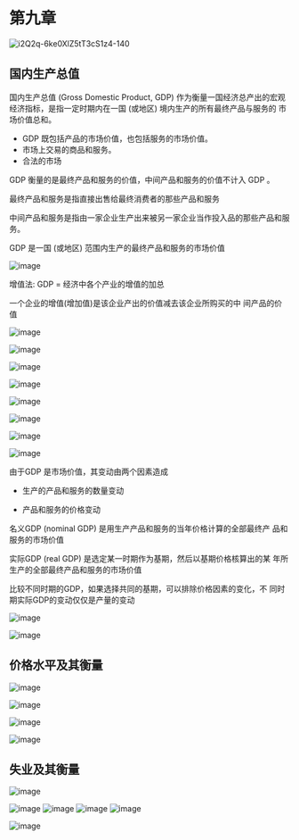 # 第九章



![i2Q2q-6ke0XlZ5tT3cS1z4-140](https://user-images.githubusercontent.com/54904760/212657887-1d086762-606f-46da-8b6d-57d5d17e1e5f.jpg)

## 国内生产总值

国内生产总值 (Gross Domestic Product, GDP) 作为衡量一国经济总产出的宏观 经济指标，是指一定时期内在一国 (或地区) 境内生产的所有最终产品与服务的 市场价值总和。



-  GDP 既包括产品的市场价值，也包括服务的市场价值。
- 市场上交易的商品和服务。
- 合法的市场



GDP 衡量的是最终产品和服务的价值，中间产品和服务的价值不计入 GDP 。

最终产品和服务是指直接出售给最终消费者的那些产品和服务 

中间产品和服务是指由一家企业生产出来被另一家企业当作投入品的那些产品和服务。



GDP 是一国 (或地区) 范围内生产的最终产品和服务的市场价值

![image](https://user-images.githubusercontent.com/54904760/212664785-07192d2a-7d69-4fd6-be1b-025615f258ab.png)

增值法: GDP = 经济中各个产业的增值的加总 

一个企业的增值(增加值)是该企业产出的价值减去该企业所购买的中 间产品的价值

![image](https://user-images.githubusercontent.com/54904760/212664942-1c509a17-cf1c-4d16-b1fc-9b4188a99938.png)

![image](https://user-images.githubusercontent.com/54904760/212665051-f5fe6915-75e4-43a4-b759-6b123680c1a0.png)

![image](https://user-images.githubusercontent.com/54904760/212665155-165c72d7-1dd7-4887-a876-ffdff5c98ead.png)

![image](https://user-images.githubusercontent.com/54904760/212665397-a9458f23-b264-409c-8277-8cff31bc781c.png)

![image](https://user-images.githubusercontent.com/54904760/212665546-8d198876-9e41-4226-af92-b40b1192f0e3.png)

![image](https://user-images.githubusercontent.com/54904760/212665630-06e1b96a-e30f-4eb0-b0a9-4e247701623f.png)

![image](https://user-images.githubusercontent.com/54904760/212665711-fe6a8081-c649-436c-9ffc-3ed2614b8d39.png)

![image](https://user-images.githubusercontent.com/54904760/212665803-74eca841-b31d-44dd-8ed7-0b16fee29f72.png)

 由于GDP 是市场价值，其变动由两个因素造成 

-  生产的产品和服务的数量变动 

-  产品和服务的价格变动 

 名义GDP (nominal GDP) 是用生产产品和服务的当年价格计算的全部最终产 品和服务的市场价值 

 实际GDP (real GDP) 是选定某一时期作为基期，然后以基期价格核算出的某 年所生产的全部最终产品和服务的市场价值 

 比较不同时期的GDP，如果选择共同的基期，可以排除价格因素的变化，不 同时期实际GDP的变动仅仅是产量的变动

![image](https://user-images.githubusercontent.com/54904760/212667202-a2eafafa-4b3b-4639-b519-2b076be5fe77.png)

![image](https://user-images.githubusercontent.com/54904760/212670132-0557739d-8532-4c00-8d61-deda6cc9a846.png)

## 价格水平及其衡量

![image](https://user-images.githubusercontent.com/54904760/212670476-d2bfd6eb-1c6d-46d3-a9d5-d3abc6259c49.png)

![image](https://user-images.githubusercontent.com/54904760/212670606-5a25a140-f7f4-48d2-afba-20881bb527f3.png)

![image](https://user-images.githubusercontent.com/54904760/212676325-219753d2-d172-49e8-a0ab-d2681cf27042.png)

![image](https://user-images.githubusercontent.com/54904760/212676501-07ba4b71-1bb8-447d-8798-e7a8b4887ab5.png)

## 失业及其衡量

![image](https://user-images.githubusercontent.com/54904760/212676632-5881cf44-30ed-4672-a3ad-7dca4d767486.png)



![image](https://user-images.githubusercontent.com/54904760/212676821-48f82446-f658-4119-9e39-a91839f3fa4b.png)
![image](https://user-images.githubusercontent.com/54904760/212676965-e6540de3-e366-45d7-a4ce-aca7e430f7b7.png)
![image](https://user-images.githubusercontent.com/54904760/212677105-37890cb5-6a9b-4379-8fb0-071347ed7922.png)
![image](https://user-images.githubusercontent.com/54904760/212677139-ad910b3b-05c0-430f-8f08-7201223d8a33.png)

![image](https://user-images.githubusercontent.com/54904760/212677348-56a88b63-90c2-44cf-a98f-8ce5646e15ee.png)